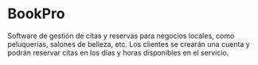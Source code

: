 # BookPro
Software de gestión de citas y reservas para negocios locales, como peluquerías, salones de belleza, etc. Los clientes se crearán una cuenta y podrán reservar citas en los días y horas disponibles en el servicio.
